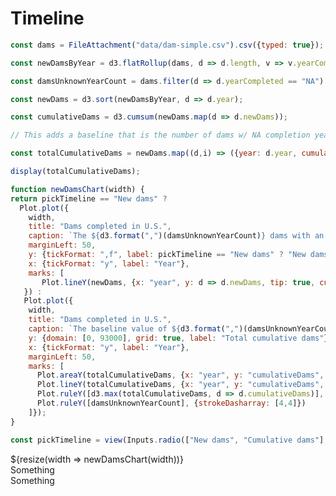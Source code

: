 # Timeline

```js
const dams = FileAttachment("data/dam-simple.csv").csv({typed: true});
```

```js
const newDamsByYear = d3.flatRollup(dams, d => d.length, v => v.yearCompleted).map(([year, newDams]) => ({year, newDams})).filter(d => d.year != "NA");
```

```js
const damsUnknownYearCount = dams.filter(d => d.yearCompleted == "NA").length
```

```js
const newDams = d3.sort(newDamsByYear, d => d.year);
```

```js
const cumulativeDams = d3.cumsum(newDams.map(d => d.newDams));
```

```js
// This adds a baseline that is the number of dams w/ NA completion year (but that should still be included in the totals)

const totalCumulativeDams = newDams.map((d,i) => ({year: d.year, cumulativeDams: cumulativeDams[i] + damsUnknownYearCount}));
```

```js
display(totalCumulativeDams);
```

```js
function newDamsChart(width) {
return pickTimeline == "New dams" ? 
  Plot.plot({
    width,
    title: "Dams completed in U.S.",
    caption: `The ${d3.format(",")(damsUnknownYearCount)} dams with an unknown or unreported completion year are not represented in this chart.`,
    marginLeft: 50,
    y: {tickFormat: ",f", label: pickTimeline == "New dams" ? "New dams completed" : "Cumulative dams", grid: true},
    x: {tickFormat: "y", label: "Year"},
    marks: [
       Plot.lineY(newDams, {x: "year", y: d => d.newDams, tip: true, curve: "step", fill: "#ccc", fillOpacity: 0.4, stroke: "#ccc"})]
   }) :
   Plot.plot({
    width,
    title: "Dams completed in U.S.",
    caption: `The baseline value of ${d3.format(",")(damsUnknownYearCount)} dams accounts for dams with an unknown or unreported completion year.`,
    y: {domain: [0, 93000], grid: true, label: "Total cumulative dams"},
    x: {tickFormat: "y", label: "Year"},
    marginLeft: 50,
    marks: [
      Plot.areaY(totalCumulativeDams, {x: "year", y: "cumulativeDams", fill: "#ccc", opacity: 0.4}),
      Plot.lineY(totalCumulativeDams, {x: "year", y: "cumulativeDams", stroke: "#ccc", tip: true}),
      Plot.ruleY([d3.max(totalCumulativeDams, d => d.cumulativeDams)], {strokeDasharray: [4,4]}),
      Plot.ruleY([damsUnknownYearCount], {strokeDasharray: [4,4]})
    ]});
}
```

```js
const pickTimeline = view(Inputs.radio(["New dams", "Cumulative dams"], {label: "Choose timeline:", value: "Cumulative dams"}));
```

<div class="grid grid-cols-2 grid-rows-2">
<div class="card grid-colspan-1 grid-rowspan-2">${resize(width => newDamsChart(width))}</div>
<div class="card grid-colspan-1 grid-rowspan-1">Something</div>
<div class="card grid-colspan-1 grid-rowspan-1">Something</div>
</div>

